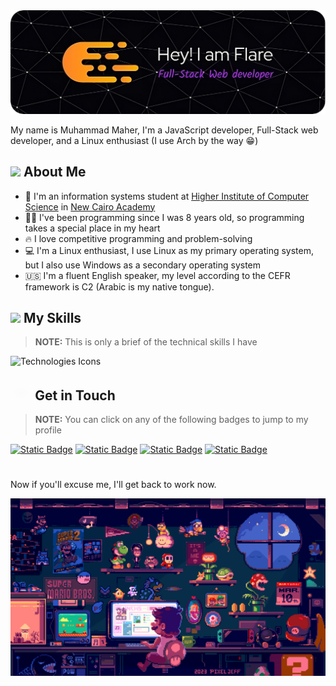 <img src="./github-header-image.png" alt="Header" />

My name is Muhammad Maher, I'm a JavaScript developer, Full-Stack web developer, and a Linux enthusiast (I use Arch by the way 😁)

## <img src="https://media.giphy.com/media/b88QlTSTsj3bEHQyZf/giphy.gif" height="34px" /> About Me

- :school: I'm an information systems student at [Higher Institute of Computer Science](https://www.cis.edu.eg/) in [New Cairo Academy](https://en.wikipedia.org/wiki/New_Cairo_Academy)
- :technologist: I've been programming since I was 8 years old, so programming takes a special place in my heart
- :fire: I love competitive programming and problem-solving
- :computer: I'm a Linux enthusiast, I use Linux as my primary operating system, but I also use Windows as a secondary operating system
- :us: I'm a fluent English speaker, my level according to the CEFR framework is C2 (Arabic is my native tongue).

## <img src="https://media.giphy.com/media/K2QJEiQazftepF0uDU/giphy.gif" height="20px" /> My Skills

> **NOTE:** This is only a brief of the technical skills I have

![Technologies Icons](https://skillicons.dev/icons?i=html,css,javascript,typescript,bootstrap,tailwind,nodejs,express,nestjs,react,nextjs,regex,redux,materialui,postman,docker,figma,git,github,heroku,linux,postgres,mysql,mongodb,jest,vim,neovim,netlify,webpack,vite&perline=16)

## <img src="./message.gif" height="24px" /> Get in Touch

> **NOTE:** You can click on any of the following badges to jump to my profile

[![Static Badge](https://img.shields.io/badge/LinkedIn-blue?logo=linkedin&logoColor=%23ffffff)](https://www.linkedin.com/in/muhammed-maher-a9942024a/)
[![Static Badge](https://img.shields.io/badge/Whatsapp-success?logo=whatsapp&logoColor=%23ffffff)](https://wa.me/+201014464684)
[![Static Badge](https://img.shields.io/badge/Twitter-dodgerblue?logo=twitter&logoColor=%23ffffff)](https://twitter.com/muhamme78974262)
[![Static Badge](https://img.shields.io/badge/Discord-slateblue?logo=discord&logoColor=%23ffffff)](https://discordapp.com/users/930580557878947911)

#

Now if you'll excuse me, I'll get back to work now.

![Banner](/banner.gif)
